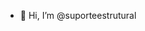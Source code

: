 - 👋 Hi, I’m @suporteestrutural
<!---
suporteestrutural/suporteestrutural is a ✨ special ✨ repository because its `README.md` (this file) appears on your GitHub profile.
You can click the Preview link to take a look at your changes.
--->
